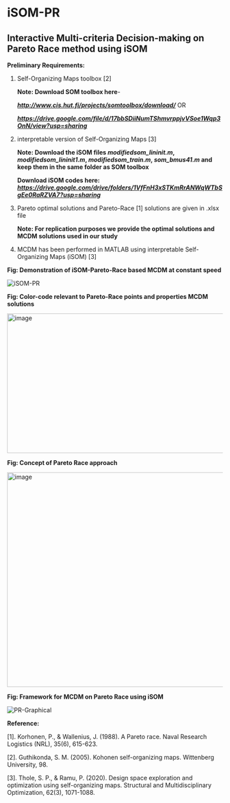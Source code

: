 # iSOM-PR
## Interactive Multi-criteria Decision-making on Pareto Race method using iSOM
**Preliminary Requirements:**
1. Self-Organizing Maps toolbox [2]
   
   **Note: Download SOM toolbox here**-
   
   ***http://www.cis.hut.fi/projects/somtoolbox/download/*** OR
   
   ***https://drive.google.com/file/d/17bbSDiiNumTShmvrppjvVSoe1Wqp3OnN/view?usp=sharing***
  
3. interpretable version of Self-Organizing Maps [3]
   
   **Note: Download the iSOM files *modifiedsom_lininit.m*, *modifiedsom_lininit1.m*, *modifiedsom_train.m*, *som_bmus41.m* and keep them in the same folder as SOM toolbox**

   **Download iSOM codes here: *https://drive.google.com/drive/folders/1VfFnH3xSTKmRrANWqWTbSgEe0RaRZVA7?usp=sharing***
   
5. Pareto optimal solutions and Pareto-Race [1] solutions are given in .xlsx file
   
    **Note: For replication purposes we provide the optimal solutions and MCDM solutions used in our study**
   
7. MCDM has been performed in MATLAB using interpretable Self-Organizing Maps (iSOM) [3]



**Fig: Demonstration of iSOM-Pareto-Race based MCDM at constant speed**

![iSOM-PR](https://github.com/deepanshuIITM/iSOM-PR/assets/137225940/418fd76f-0cc7-4404-8ef1-945bcbcea64c)


**Fig: Color-code relevant to Pareto-Race points and properties MCDM solutions**

<img src="https://github.com/deepanshuIITM/iSOM-PR/assets/137225940/1b17394f-f605-4996-b0c3-e49febbba88e" alt="image" width="650" height="325">

**Fig: Concept of Pareto Race approach**

<img src="https://github.com/deepanshuIITM/iSOM-PR/assets/137225940/98f2c635-e008-491f-a159-0c004fef113c" alt="image" width="550" height="500">

**Fig: Framework for MCDM on Pareto Race using iSOM**

![PR-Graphical](https://github.com/deepanshuIITM/iSOM-PR/assets/137225940/d72137f1-1170-4209-97d2-7d9a654b91e5)






**Reference:**

[1]. Korhonen, P., & Wallenius, J. (1988). A Pareto race. Naval Research Logistics (NRL), 35(6), 615-623.

[2]. Guthikonda, S. M. (2005). Kohonen self-organizing maps. Wittenberg University, 98.

[3]. Thole, S. P., & Ramu, P. (2020). Design space exploration and optimization using self-organizing maps. Structural and Multidisciplinary Optimization, 62(3), 1071-1088.



